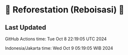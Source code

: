 
# 🌳 Reforestation (Reboisasi) 🌲

## Last Updated

GitHub Actions time: Tue Oct  8 22:19:05 UTC 2024

Indonesia/Jakarta time: Wed Oct  9 05:19:05 WIB 2024
